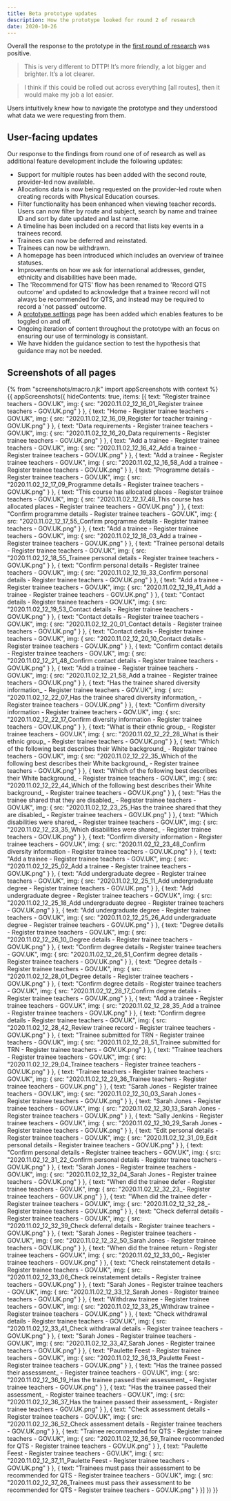 ```yaml
---
title: Beta prototype updates
description: How the prototype looked for round 2 of research
date: 2020-10-26
---
```


Overall the response to the prototype in the [first round of research](/register-trainee-teachers/beta-prototype-research-round-1/) was positive.

> This is very different to DTTP! It’s more friendly, a lot bigger and brighter. It’s a lot clearer.

> I think if this could be rolled out across everything [all routes], then it would make my job a lot easier.

Users intuitively knew how to navigate the prototype and they understood what data we were requesting from them.

## User-facing updates

Our response to the findings from round one of of research as well as additional feature development include the following updates:

* Support for multiple routes has been added with the second route, provider-led now available.
* Allocations data is now being requested on the provider-led route when creating records with Physical Education courses.
* Filter functionality has been enhanced when viewing teacher records. Users can now filter by route and subject, search by name and trainee ID and sort by date updated and last name.
* A timeline has been included on a record that lists key events in a trainees record.   
* Trainees can now be deferred and reinstated.
* Trainees can now be withdrawn.
* A homepage has been introduced which includes an overview of trainee statuses.
* Improvements on how we ask for international addresses, gender, ethnicity and disabilities have been made.
* The 'Recommend for QTS' flow has been renamed to 'Record QTS outcome' and updated to acknowledge that a trainee record will not always be recommended for QTS, and instead may be required to record a 'not passed' outcome.   
* A [prototype settings](https://register-prototype.herokuapp.com/admin) page has been added which enables features to be toggled on and off. 
* Ongoing iteration of content throughout the prototype with an focus on ensuring our use of terminology is consistant.
* We have hidden the guidance section to test the hypothesis that guidance may not be needed.

## Screenshots of all pages

{% from "screenshots/macro.njk" import appScreenshots with context %}
{{ appScreenshots({
  hideContents: true,
  items: [{
      text: "Register trainee teachers - GOV.UK",
      img: { src: "2020.11.02_12_16_01_Register trainee teachers - GOV.UK.png" }
    }, {
      text: "Home - Register trainee teachers - GOV.UK",
      img: { src: "2020.11.02_12_16_09_Register for teacher training - GOV.UK.png" }
    }, {
      text: "Data requirements - Register trainee teachers - GOV.UK",
      img: { src: "2020.11.02_12_16_20_Data requirements - Register trainee teachers - GOV.UK.png" }
    }, {
      text: "Add a trainee - Register trainee teachers - GOV.UK",
      img: { src: "2020.11.02_12_16_42_Add a trainee - Register trainee teachers - GOV.UK.png" }
    }, {
      text: "Add a trainee - Register trainee teachers - GOV.UK",
      img: { src: "2020.11.02_12_16_58_Add a trainee - Register trainee teachers - GOV.UK.png" }
    }, {
      text: "Programme details - Register trainee teachers - GOV.UK",
      img: { src: "2020.11.02_12_17_09_Programme details - Register trainee teachers - GOV.UK.png" }
    }, {
      text: "This course has allocated places - Register trainee teachers - GOV.UK",
      img: { src: "2020.11.02_12_17_48_This course has allocated places - Register trainee teachers - GOV.UK.png" }
    }, {
      text: "Confirm programme details - Register trainee teachers - GOV.UK",
      img: { src: "2020.11.02_12_17_55_Confirm programme details - Register trainee teachers - GOV.UK.png" }
    }, {
      text: "Add a trainee - Register trainee teachers - GOV.UK",
      img: { src: "2020.11.02_12_18_03_Add a trainee - Register trainee teachers - GOV.UK.png" }
    }, {
      text: "Trainee personal details - Register trainee teachers - GOV.UK",
      img: { src: "2020.11.02_12_18_55_Trainee personal details - Register trainee teachers - GOV.UK.png" }
    }, {
      text: "Confirm personal details - Register trainee teachers - GOV.UK",
      img: { src: "2020.11.02_12_19_33_Confirm personal details - Register trainee teachers - GOV.UK.png" }
    }, {
      text: "Add a trainee - Register trainee teachers - GOV.UK",
      img: { src: "2020.11.02_12_19_41_Add a trainee - Register trainee teachers - GOV.UK.png" }
    }, {
      text: "Contact details - Register trainee teachers - GOV.UK",
      img: { src: "2020.11.02_12_19_53_Contact details - Register trainee teachers - GOV.UK.png" }
    }, {
      text: "Contact details - Register trainee teachers - GOV.UK",
      img: { src: "2020.11.02_12_20_01_Contact details - Register trainee teachers - GOV.UK.png" }
    }, {
      text: "Contact details - Register trainee teachers - GOV.UK",
      img: { src: "2020.11.02_12_20_10_Contact details - Register trainee teachers - GOV.UK.png" }
    }, {
      text: "Confirm contact details - Register trainee teachers - GOV.UK",
      img: { src: "2020.11.02_12_21_48_Confirm contact details - Register trainee teachers - GOV.UK.png" }
    }, {
      text: "Add a trainee - Register trainee teachers - GOV.UK",
      img: { src: "2020.11.02_12_21_58_Add a trainee - Register trainee teachers - GOV.UK.png" }
    }, {
      text: "Has the trainee shared diversity information_ - Register trainee teachers - GOV.UK",
      img: { src: "2020.11.02_12_22_07_Has the trainee shared diversity information_ - Register trainee teachers - GOV.UK.png" }
    }, {
      text: "Confirm diversity information - Register trainee teachers - GOV.UK",
      img: { src: "2020.11.02_12_22_17_Confirm diversity information - Register trainee teachers - GOV.UK.png" }
    }, {
      text: "What is their ethnic group_ - Register trainee teachers - GOV.UK",
      img: { src: "2020.11.02_12_22_28_What is their ethnic group_ - Register trainee teachers - GOV.UK.png" }
    }, {
      text: "Which of the following best describes their White background_ - Register trainee teachers - GOV.UK",
      img: { src: "2020.11.02_12_22_35_Which of the following best describes their White background_ - Register trainee teachers - GOV.UK.png" }
    }, {
      text: "Which of the following best describes their White background_ - Register trainee teachers - GOV.UK",
      img: { src: "2020.11.02_12_22_44_Which of the following best describes their White background_ - Register trainee teachers - GOV.UK.png" }
    }, {
      text: "Has the trainee shared that they are disabled_ - Register trainee teachers - GOV.UK",
      img: { src: "2020.11.02_12_23_25_Has the trainee shared that they are disabled_ - Register trainee teachers - GOV.UK.png" }
    }, {
      text: "Which disabilities were shared_ - Register trainee teachers - GOV.UK",
      img: { src: "2020.11.02_12_23_35_Which disabilities were shared_ - Register trainee teachers - GOV.UK.png" }
    }, {
      text: "Confirm diversity information - Register trainee teachers - GOV.UK",
      img: { src: "2020.11.02_12_23_48_Confirm diversity information - Register trainee teachers - GOV.UK.png" }
    }, {
      text: "Add a trainee - Register trainee teachers - GOV.UK",
      img: { src: "2020.11.02_12_25_02_Add a trainee - Register trainee teachers - GOV.UK.png" }
    }, {
      text: "Add undergraduate degree - Register trainee teachers - GOV.UK",
      img: { src: "2020.11.02_12_25_11_Add undergraduate degree - Register trainee teachers - GOV.UK.png" }
    }, {
      text: "Add undergraduate degree - Register trainee teachers - GOV.UK",
      img: { src: "2020.11.02_12_25_18_Add undergraduate degree - Register trainee teachers - GOV.UK.png" }
    }, {
      text: "Add undergraduate degree - Register trainee teachers - GOV.UK",
      img: { src: "2020.11.02_12_25_26_Add undergraduate degree - Register trainee teachers - GOV.UK.png" }
    }, {
      text: "Degree details - Register trainee teachers - GOV.UK",
      img: { src: "2020.11.02_12_26_10_Degree details - Register trainee teachers - GOV.UK.png" }
    }, {
      text: "Confirm degree details - Register trainee teachers - GOV.UK",
      img: { src: "2020.11.02_12_26_51_Confirm degree details - Register trainee teachers - GOV.UK.png" }
    }, {
      text: "Degree details - Register trainee teachers - GOV.UK",
      img: { src: "2020.11.02_12_28_01_Degree details - Register trainee teachers - GOV.UK.png" }
    }, {
      text: "Confirm degree details - Register trainee teachers - GOV.UK",
      img: { src: "2020.11.02_12_28_17_Confirm degree details - Register trainee teachers - GOV.UK.png" }
    }, {
      text: "Add a trainee - Register trainee teachers - GOV.UK",
      img: { src: "2020.11.02_12_28_35_Add a trainee - Register trainee teachers - GOV.UK.png" }
    }, {
      text: "Confirm degree details - Register trainee teachers - GOV.UK",
      img: { src: "2020.11.02_12_28_42_Review trainee record - Register trainee teachers - GOV.UK.png" }
    }, {
      text: "Trainee submitted for TRN - Register trainee teachers - GOV.UK",
      img: { src: "2020.11.02_12_28_51_Trainee submitted for TRN - Register trainee teachers - GOV.UK.png" }
    }, {
      text: "Trainee teachers - Register trainee teachers - GOV.UK",
      img: { src: "2020.11.02_12_29_04_Trainee teachers - Register trainee teachers - GOV.UK.png" }
    }, {
      text: "Trainee teachers - Register trainee teachers - GOV.UK",
      img: { src: "2020.11.02_12_29_36_Trainee teachers - Register trainee teachers - GOV.UK.png" }
    }, {
      text: "Sarah Jones - Register trainee teachers - GOV.UK",
      img: { src: "2020.11.02_12_30_03_Sarah Jones - Register trainee teachers - GOV.UK.png" }
    }, {
      text: "Sarah Jones - Register trainee teachers - GOV.UK",
      img: { src: "2020.11.02_12_30_13_Sarah Jones - Register trainee teachers - GOV.UK.png" }
    }, {
      text: "Sally Jenkins - Register trainee teachers - GOV.UK",
      img: { src: "2020.11.02_12_30_29_Sarah Jones - Register trainee teachers - GOV.UK.png" }
    }, {
      text: "Edit personal details - Register trainee teachers - GOV.UK",
      img: { src: "2020.11.02_12_31_09_Edit personal details - Register trainee teachers - GOV.UK.png" }
    }, {
      text: "Confirm personal details - Register trainee teachers - GOV.UK",
      img: { src: "2020.11.02_12_31_22_Confirm personal details - Register trainee teachers - GOV.UK.png" }
    }, {
      text: "Sarah Jones - Register trainee teachers - GOV.UK",
      img: { src: "2020.11.02_12_32_04_Sarah Jones - Register trainee teachers - GOV.UK.png" }
    }, {
      text: "When did the trainee defer - Register trainee teachers - GOV.UK",
      img: { src: "2020.11.02_12_32_23_- Register trainee teachers - GOV.UK.png" }
    }, {
      text: "When did the trainee defer - Register trainee teachers - GOV.UK",
      img: { src: "2020.11.02_12_32_28_- Register trainee teachers - GOV.UK.png" }
    }, {
      text: "Check deferral details - Register trainee teachers - GOV.UK",
      img: { src: "2020.11.02_12_32_39_Check deferral details - Register trainee teachers - GOV.UK.png" }
    }, {
      text: "Sarah Jones - Register trainee teachers - GOV.UK",
      img: { src: "2020.11.02_12_32_50_Sarah Jones - Register trainee teachers - GOV.UK.png" }
    }, {
      text: "When did the trainee return - Register trainee teachers - GOV.UK",
      img: { src: "2020.11.02_12_33_00_- Register trainee teachers - GOV.UK.png" }
    }, {
      text: "Check reinstatement details - Register trainee teachers - GOV.UK",
      img: { src: "2020.11.02_12_33_06_Check reinstatement details - Register trainee teachers - GOV.UK.png" }
    }, {
      text: "Sarah Jones - Register trainee teachers - GOV.UK",
      img: { src: "2020.11.02_12_33_12_Sarah Jones - Register trainee teachers - GOV.UK.png" }
    }, {
      text: "Withdraw trainee - Register trainee teachers - GOV.UK",
      img: { src: "2020.11.02_12_33_25_Withdraw trainee - Register trainee teachers - GOV.UK.png" }
    }, {
      text: "Check withdrawal details - Register trainee teachers - GOV.UK",
      img: { src: "2020.11.02_12_33_41_Check withdrawal details - Register trainee teachers - GOV.UK.png" }
    }, {
      text: "Sarah Jones - Register trainee teachers - GOV.UK",
      img: { src: "2020.11.02_12_33_47_Sarah Jones - Register trainee teachers - GOV.UK.png" }
    }, {
      text: "Paulette Feest - Register trainee teachers - GOV.UK",
      img: { src: "2020.11.02_12_36_13_Paulette Feest - Register trainee teachers - GOV.UK.png" }
    }, {
      text: "Has the trainee passed their assessment_ - Register trainee teachers - GOV.UK",
      img: { src: "2020.11.02_12_36_19_Has the trainee passed their assessment_ - Register trainee teachers - GOV.UK.png" }
    }, {
      text: "Has the trainee passed their assessment_ - Register trainee teachers - GOV.UK",
      img: { src: "2020.11.02_12_36_37_Has the trainee passed their assessment_ - Register trainee teachers - GOV.UK.png" }
    }, {
      text: "Check assessment details - Register trainee teachers - GOV.UK",
      img: { src: "2020.11.02_12_36_52_Check assessment details - Register trainee teachers - GOV.UK.png" }
    }, {
      text: "Trainee recommended for QTS - Register trainee teachers - GOV.UK",
      img: { src: "2020.11.02_12_36_59_Trainee recommended for QTS - Register trainee teachers - GOV.UK.png" }
    }, {
      text: "Paulette Feest - Register trainee teachers - GOV.UK",
      img: { src: "2020.11.02_12_37_11_Paulette Feest - Register trainee teachers - GOV.UK.png" }
    }, {
      text: "Trainees must pass their assessment to be recommended for QTS - Register trainee teachers - GOV.UK",
      img: { src: "2020.11.02_12_37_26_Trainees must pass their assessment to be recommended for QTS - Register trainee teachers - GOV.UK.png" }
    }]
}) }}
